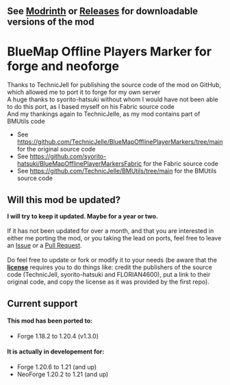 ## See [Modrinth](https://modrinth.com/mod/bluemap-offline-player-markers-forge/versions) or [Releases](https://github.com/FLORIAN4600/BlueMapOfflinePlayerMarkersForge/releases) for downloadable versions of the mod

# BlueMap Offline Players Marker for forge and neoforge
Thanks to TechnicJell for publishing the source code of the mod on GitHub, which allowed me to port it to forge for my own server\
A huge thanks to syorito-hatsuki without whom I would have not been able to do this port, as I based myself on his Fabric source code\
And my thankings again to TechnicJelle, as my mod contains part of BMUtils code
- See https://github.com/TechnicJelle/BlueMapOfflinePlayerMarkers/tree/main for the original source code
- See https://github.com/syorito-hatsuki/BlueMapOfflinePlayerMarkersFabric for the Fabric source code
- See https://github.com/TechnicJelle/BMUtils/tree/main for the BMUtils source code

## Will this mod be updated?
**I will try to keep it updated. Maybe for a year or two.**\
<br>
If it has not been updated for over a month, and that you are interested in either me porting the mod, or you taking the lead on ports, feel free to leave an [Issue](https://github.com/FLORIAN4600/BlueMapOfflinePlayerMarkersForge/issues) or a [Pull Request](https://github.com/FLORIAN4600/BlueMapOfflinePlayerMarkersForge/pulls).\
<br>
Do feel free to update or fork or modify it to your needs (be aware that the [**license**](https://github.com/FLORIAN4600/BlueMapOfflinePlayerMarkersForge/blob/main/LICENSE) requires you to do things like: credit the publishers of the source code (TechnicJell, syorito-hatsuki and FLORIAN4600), put a link to their original code, and copy the license as it was provided by the first repo).

## Current support
#### This mod has been ported to:
- Forge 1.18.2 to 1.20.4 (v1.3.0)
#### It is actually in developement for:
- Forge 1.20.6 to 1.21 (and up)
- NeoForge 1.20.2 to 1.21 (and up)
